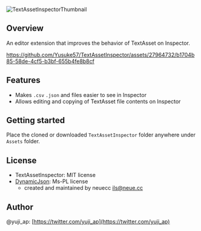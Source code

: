 ![TextAssetInspectorThumbnail](https://github.com/Yusuke57/TextAssetInspector/assets/27964732/f4ba3521-329c-44fd-bb4b-b19dc3393cca)

## Overview
An editor extension that improves the behavior of TextAsset on Inspector.

https://github.com/Yusuke57/TextAssetInspector/assets/27964732/b1704b85-58de-4cf5-b3bf-655b4fe8b8cf

## Features
- Makes `.csv` `.json` and files easier to see in Inspector
- Allows editing and copying of TextAsset file contents on Inspector

## Getting started
Place the cloned or downloaded `TextAssetInspector` folder anywhere under `Assets` folder.

## License
- TextAssetInspector: MIT license
- [DynamicJson](https://github.com/neuecc/DynamicJson): Ms-PL license
  - created and maintained by neuecc <ils@neue.cc> 

## Author
@yuji_ap: [https://twitter.com/yuji_ap](https://twitter.com/yuji_ap)

